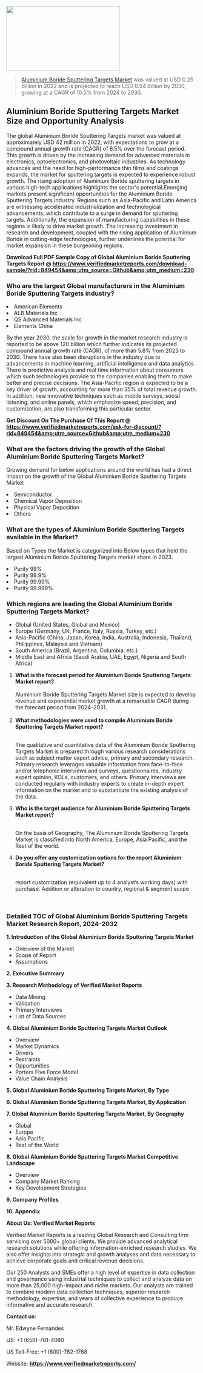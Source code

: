 <img src="https://ffe5etoiles.com/wp-content/uploads/2024/12/MST1-300x171.png" alt="" width="300" height="171" class="alignnone size-medium wp-image-20088" /><blockquote><p><p><a href="https://www.verifiedmarketreports.com/download-sample/?rid=849454&utm_source=Github&utm_medium=230" target="_blank">Aluminium Boride Sputtering Targets Market</a> was valued at USD 0.25 Billion in 2022 and is projected to reach USD 0.54 Billion by 2030, growing at a CAGR of 10.5% from 2024 to 2030.</p></blockquote><p><h2>Aluminium Boride Sputtering Targets Market Size and Opportunity Analysis</h2>The global Aluminium Boride Sputtering Targets market was valued at approximately USD 42 million in 2022, with expectations to grow at a compound annual growth rate (CAGR) of 6.5% over the forecast period. This growth is driven by the increasing demand for advanced materials in electronics, optoelectronics, and photovoltaic industries. As technology advances and the need for high-performance thin films and coatings expands, the market for sputtering targets is expected to experience robust growth. The rising adoption of Aluminium Boride sputtering targets in various high-tech applications highlights the sector's potential.Emerging markets present significant opportunities for the Aluminium Boride Sputtering Targets industry. Regions such as Asia-Pacific and Latin America are witnessing accelerated industrialization and technological advancements, which contribute to a surge in demand for sputtering targets. Additionally, the expansion of manufacturing capabilities in these regions is likely to drive market growth. The increasing investment in research and development, coupled with the rising application of Aluminium Boride in cutting-edge technologies, further underlines the potential for market expansion in these burgeoning regions.</p><p class=""><strong>Download Full PDF Sample Copy of Global Aluminium Boride Sputtering Targets Report @ <a href="https://www.verifiedmarketreports.com/download-sample/?rid=849454&amp;utm_source=Github&amp;utm_medium=230" target="_blank">https://www.verifiedmarketreports.com/download-sample/?rid=849454&amp;utm_source=Github&amp;utm_medium=230</a></strong></p><h3 id="" class="">Who are the largest Global manufacturers in the Aluminium Boride Sputtering Targets industry?</h3><p><li>American Elements</li><li> ALB Materials Inc</li><li> QS Advanced Materials Inc</li><li> Elements China</li></p><div class=""><div class="" dir="" data-message-author-role="" data-message-id="" data-message-model-slug=""><div class=""><div class=""><div class=""><div class="" dir="" data-message-author-role="" data-message-id="" data-message-model-slug=""><div class=""><div class=""><p>By the year 2030, the scale for growth in the market research industry is reported to be above 120 billion which further indicates its projected compound annual growth rate (CAGR), of more than 5.8% from 2023 to 2030. There have also been disruptions in the industry due to advancements in machine learning, artificial intelligence and data analytics There is predictive analysis and real time information about consumers which such technologies provide to the companies enabling them to make better and precise decisions. The Asia-Pacific region is expected to be a key driver of growth, accounting for more than 35% of total revenue growth. In addition, new innovative techniques such as mobile surveys, social listening, and online panels, which emphasize speed, precision, and customization, are also transforming this particular sector.</p><p><strong>Get Discount On The Purchase Of This Report @&nbsp; <a href="https://www.verifiedmarketreports.com/ask-for-discount/?rid=849454&amp;utm_source=Github&amp;utm_medium=230" target="_blank">https://www.verifiedmarketreports.com/ask-for-discount/?rid=849454&amp;utm_source=Github&amp;utm_medium=230</a></strong></p></div></div></div></div></div></div></div></div><h3 id="" class="">What are the factors driving the growth of the Global Aluminium Boride Sputtering Targets Market?</h3><p id="" class="">Growing demand for below applications around the world has had a direct impact on the growth of the Global Aluminium Boride Sputtering Targets Market</p><p id="" class=""><li>Semiconductor</li><li> Chemical Vapor Deposition</li><li> Physical Vapor Deposition</li><li> Others</li></p><h3 id="" class="">What are the types of Aluminium Boride Sputtering Targets available in the Market?</h3><p id="" class="">Based on Types the Market is categorized into Below types that held the largest Aluminium Boride Sputtering Targets market share In 2023.</p><p id="" class=""><li>Purity 99%</li><li> Purity 99.9%</li><li> Purity 99.99%</li><li> Purity 99.999%</li></p><h3 id="" class="">Which regions are leading the Global Aluminium Boride Sputtering Targets Market?</h3><ul><li>Global (United States, Global and Mexico)</li><li>Europe (Germany, UK, France, Italy, Russia, Turkey, etc.)</li><li>Asia-Pacific (China, Japan, Korea, India, Australia, Indonesia, Thailand, Philippines, Malaysia and Vietnam)</li><li>South America (Brazil, Argentina, Columbia, etc.)</li><li>Middle East and Africa (Saudi Arabia, UAE, Egypt, Nigeria and South Africa)</li></ul><p><ol><li><strong>What is the forecast period for Aluminium Boride Sputtering Targets Market report?<br /></strong><br /><span data-sheets-root="1" data-sheets-value="{&quot;1&quot;:2,&quot;2&quot;:&quot;XXXX size is expected to develop revenue and exponential market growth at a remarkable CAGR during the forecast period from 2024&ndash;2030.&quot;}" data-sheets-userformat="{&quot;2&quot;:12674,&quot;4&quot;:{&quot;1&quot;:2,&quot;2&quot;:16776960},&quot;10&quot;:2,&quot;11&quot;:0,&quot;15&quot;:&quot;Arial&quot;,&quot;16&quot;:12}">Aluminium Boride Sputtering Targets Market size is expected to develop revenue and exponential market growth at a remarkable CAGR during the forecast period from 2024&ndash;2031.</span><br /><br /></li><li><strong>What methodologies were used to compile Aluminium Boride Sputtering Targets Market report?<br /><br /></strong><p>The qualitative and quantitative data of the&nbsp;Aluminium Boride Sputtering Targets Market is prepared through various research considerations such as subject matter expert advice, primary and secondary research. Primary research leverages valuable information from face-to-face and/or telephonic interviews and surveys, questionnaires, industry expert opinion, KOLs, customers, and others. Primary interviews are conducted regularly with industry experts to create in-depth expert information on the market and to substantiate the existing analysis of the data.&nbsp;</p></li><li><strong>Who is the target audience for Aluminium Boride Sputtering Targets Market report?<br /><br /></strong><p>On the basis of Geography, The&nbsp;Aluminium Boride Sputtering Targets Market is classified into North America, Europe, Asia Pacific, and the Rest of the world.</p></li><li><strong>Do you offer any customization options for the report Aluminium Boride Sputtering Targets Market?<br /><br /></strong><p>report customization (equivalent up to 4 analyst&rsquo;s working days) with purchase. Addition or alteration to country, regional &amp; segment scope</p><p>&nbsp;</p></li></ol></p><h3 id="" class="">Detailed TOC of Global Aluminium Boride Sputtering Targets Market Research Report, 2024-2032</h3><p id="" class=""><strong>1. Introduction of the Global Aluminium Boride Sputtering Targets Market</strong></p><ul><li>Overview of the Market</li><li>Scope of Report</li><li>Assumptions</li></ul><p id="" class=""><strong>2. Executive Summary</strong></p><p id="" class=""><strong>3. Research Methodology of&nbsp;Verified Market Reports</strong></p><ul><li>Data Mining</li><li>Validation</li><li>Primary Interviews</li><li>List of Data Sources</li></ul><p id="" class=""><strong>4. Global Aluminium Boride Sputtering Targets Market Outlook</strong></p><ul><li>Overview</li><li>Market Dynamics</li><li>Drivers</li><li>Restraints</li><li>Opportunities</li><li>Porters Five Force Model</li><li>Value Chain Analysis</li></ul><p id="" class=""><strong>5. Global Aluminium Boride Sputtering Targets Market, By&nbsp;Type</strong></p><p id="" class=""><strong>6. Global Aluminium Boride Sputtering Targets Market, By Application</strong></p><p id="" class=""><strong>7. Global Aluminium Boride Sputtering Targets Market, By Geography</strong></p><ul><li>Global</li><li>Europe</li><li>Asia Pacific</li><li>Rest of the World</li></ul><p id="" class=""><strong>8. Global Aluminium Boride Sputtering Targets Market Competitive Landscape</strong></p><ul><li>Overview</li><li>Company Market Ranking</li><li>Key Development Strategies</li></ul><p id="" class=""><strong>9. Company Profiles</strong></p><p id="" class=""><strong>10. Appendix</strong></p><p id="" class=""><strong>About Us: Verified Market Reports</strong></p><p id="" class="">Verified Market Reports is a leading Global Research and Consulting firm servicing over 5000+ global clients. We provide advanced analytical research solutions while offering information-enriched research studies. We also offer insights into strategic and growth analyses and data necessary to achieve corporate goals and critical revenue decisions.</p><p id="" class="">Our 250 Analysts and SMEs offer a high level of expertise in data collection and governance using industrial techniques to collect and analyze data on more than 25,000 high-impact and niche markets. Our analysts are trained to combine modern data collection techniques, superior research methodology, expertise, and years of collective experience to produce informative and accurate research.</p><p id="" class=""><strong>Contact us:</strong></p><p id="" class="">Mr. Edwyne Fernandes</p><p id="" class="">US: +1 (650)-781-4080</p><p id="" class="">US Toll-Free: +1 (800)-782-1768</p><p id="" class="">Website: <a target="" data-test-app-aware-link=""><strong>https://www.verifiedmarketreports.com/</strong></a></p>
